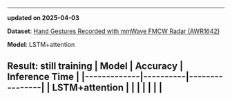 -----------------------------------------------------
**updated on 2025-04-03**  

**Dataset**: [Hand Gestures Recorded with mmWave FMCW Radar (AWR1642)](https://ieee-dataport.org/open-access/hand-gestures-recorded-mm-wave-fmcw-radar-awr1642)  

**Model**: LSTM+attention  

**Result**: still training
| Model       | Accuracy | Inference Time |
|-------------|----------|----------------|
| LSTM+attention        |    |          |
| |     |            |
-----------------------------------------------------
